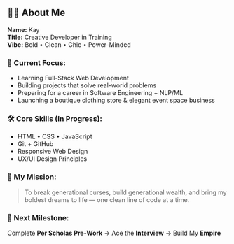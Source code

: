 ## 👩‍💻 About Me

**Name:** Kay  
**Title:** Creative Developer in Training  
**Vibe:** Bold • Clean • Chic • Power-Minded  

### 💼 Current Focus:
- Learning Full-Stack Web Development  
- Building projects that solve real-world problems  
- Preparing for a career in Software Engineering + NLP/ML  
- Launching a boutique clothing store & elegant event space business  

### 🛠️ Core Skills (In Progress):
- HTML • CSS • JavaScript  
- Git + GitHub  
- Responsive Web Design  
- UX/UI Design Principles  

### 🌟 My Mission:
> To break generational curses, build generational wealth, and bring my boldest dreams to life — one clean line of code at a time.

### 🎯 Next Milestone:
Complete **Per Scholas Pre-Work** → Ace the **Interview** → Build My **Empire**
